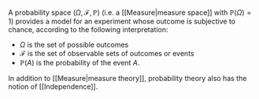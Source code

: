 A probability space  $(\Omega,\mathcal{F},\mathbb{P})$ (i.e. a [[Measure|measure space]] with $\mathbb{P}(\Omega)=1$) 
provides a model for an experiment whose outcome is subjective to chance, 
according to the following interpretation:
- $\Omega$ is the set of possible outcomes
- $\mathcal{F}$ is the set of observable sets of outcomes or events
- $\mathbb{P}(A)$ is the probability of the event $A$.

In addition to [[Measure|measure theory]], 
probability theory also has the notion of [[Independence]].

